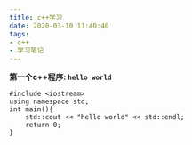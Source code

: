 ```yaml
---
title: c++学习
date: 2020-03-10 11:40:40
tags: 
- c++
- 学习笔记
---
```


**第一个c++程序: `hello world`**  
``` 
#include <iostream>
using namespace std;
int main(){
    std::cout << "hello world" << std::endl;
    return 0;
}
```

